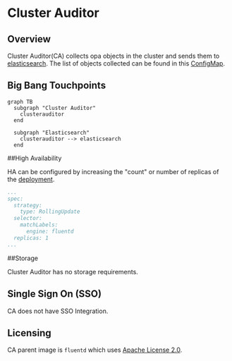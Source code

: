 # Cluster Auditor

## Overview

Cluster Auditor(CA) collects opa objects in the cluster and sends them to [elasticsearch](https://repo1.dso.mil/platform-one/big-bang/apps/core/elasticsearch-kibana).  The list of objects collected can be found in this [ConfigMap](../chart/templates/configMap.yaml).

## Big Bang Touchpoints

```mermaid
graph TB 
  subgraph "Cluster Auditor"
    clusterauditor 
  end 

  subgraph "Elasticsearch"
    clusterauditor --> elasticsearch 
  end
```

##High Availability

HA can be configured by increasing the "count" or number of replicas of the [deployment](../chart/templates/deployment.yaml#L13).

```yaml
...
spec:
  strategy:
    type: RollingUpdate
  selector:
    matchLabels:
      engine: fluentd
  replicas: 1
...
```

##Storage

Cluster Auditor has no storage requirements.

## Single Sign On (SSO)

CA does not have SSO Integration.

## Licensing

CA parent image is `fluentd` which uses  [Apache License 2.0](https://github.com/fluent/fluentd/blob/master/LICENSE).


